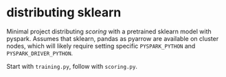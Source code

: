# distributing sklearn

Minimal project distributing _scoring_ with a pretrained sklearn model with pyspark.
Assumes that sklearn, pandas as pyarrow are available on cluster nodes, which will likely require setting specific `PYSPARK_PYTHON` and `PYSPARK_DRIVER_PYTHON`.

Start with `training.py`, follow with `scoring.py`.
